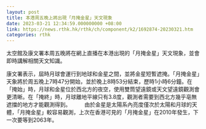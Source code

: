 ```yaml
---
layout: post
title: 本港周五晚上將出現「月掩金星」天文現象
date: 2023-03-21 12:34:59.000000000 +08:00
link: https://news.rthk.hk/rthk/ch/component/k2/1692874-20230321.htm
categories: rthk
---
```


太空館及康文署本周五晚將在網上直播在本港出現的「月掩金星」天文現象，並會即時講解相關天文知識。

康文署表示，屆時月球會運行到地球和金星之間，並將金星短暫遮掩。「月掩金星」天象將於周五晚上7時47分開始，並於晚上8時53分結束，歷時1小時6分鐘。在「掩始」時，月球和金星位於西北方的夜空，使用雙筒望遠鏡或天文望遠鏡觀測會更清晰。在「掩終」時，月球離地平線只有3.8度，觀測者需要到西北方幾乎亳無遮擋的地方才能觀測得到。
　　 
由於金星是太陽系內亮度僅次於太陽和月球的天體，「月掩金星」較容易觀測，上次在香港可見的「月掩金星」在2010年發生，下一次要等到2063年。
